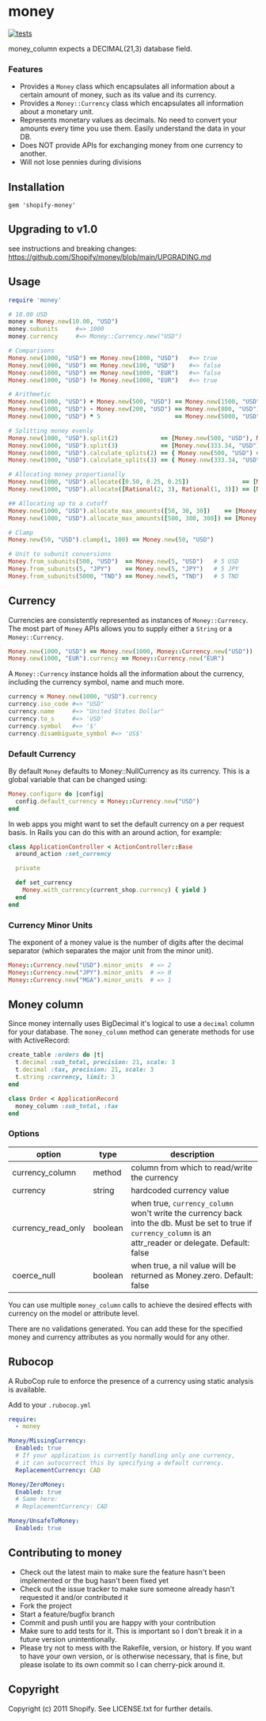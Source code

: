 # money

[![tests](https://github.com/Shopify/money/workflows/tests/badge.svg)](https://github.com/Shopify/money/actions?query=workflow%3Atests+branch%3Amain)


money_column expects a DECIMAL(21,3) database field.

### Features

- Provides a `Money` class which encapsulates all information about a certain amount of money, such as its value and its currency.
- Provides a `Money::Currency` class which encapsulates all information about a monetary unit.
- Represents monetary values as decimals. No need to convert your amounts every time you use them. Easily understand the data in your DB.
- Does NOT provide APIs for exchanging money from one currency to another.
- Will not lose pennies during divisions

## Installation

    gem 'shopify-money'

## Upgrading to v1.0

see instructions and breaking changes: https://github.com/Shopify/money/blob/main/UPGRADING.md

## Usage

``` ruby
require 'money'

# 10.00 USD
money = Money.new(10.00, "USD")
money.subunits     #=> 1000
money.currency     #=> Money::Currency.new("USD")

# Comparisons
Money.new(1000, "USD") == Money.new(1000, "USD")   #=> true
Money.new(1000, "USD") == Money.new(100, "USD")    #=> false
Money.new(1000, "USD") == Money.new(1000, "EUR")   #=> false
Money.new(1000, "USD") != Money.new(1000, "EUR")   #=> true

# Arithmetic
Money.new(1000, "USD") + Money.new(500, "USD") == Money.new(1500, "USD")
Money.new(1000, "USD") - Money.new(200, "USD") == Money.new(800, "USD")
Money.new(1000, "USD") * 5                     == Money.new(5000, "USD")

# Splitting money evenly
Money.new(1000, "USD").split(2)            == [Money.new(500, "USD"), Money.new(500, "USD")]
Money.new(1000, "USD").split(3)            == [Money.new(333.34, "USD"), Money.new(333.33, "USD"), Money.new(333.33, "USD")]
Money.new(1000, "USD").calculate_splits(2) == { Money.new(500, "USD") => 2 }
Money.new(1000, "USD").calculate_splits(3) == { Money.new(333.34, "USD") => 1, Money.new(333.33, "USD") =>2 }

# Allocating money proportionally
Money.new(1000, "USD").allocate([0.50, 0.25, 0.25])               == [Money.new(500, "USD"), Money.new(250, "USD"), Money.new(250, "USD")]
Money.new(1000, "USD").allocate([Rational(2, 3), Rational(1, 3)]) == [Money.new(666.67, "USD"), Money.new(333.33, "USD")]

## Allocating up to a cutoff
Money.new(1000, "USD").allocate_max_amounts([50, 30, 30])    == [Money.new(50, "USD"), Money.new(30, "USD"), Money.new(30, "USD")]
Money.new(1000, "USD").allocate_max_amounts([500, 300, 300]) == [Money.new(454.55, "USD"), Money.new(272.73, "USD"), Money.new(272.72, "USD")]

# Clamp
Money.new(50, "USD").clamp(1, 100) == Money.new(50, "USD")

# Unit to subunit conversions
Money.from_subunits(500, "USD")  == Money.new(5, "USD")   # 5 USD
Money.from_subunits(5, "JPY")    == Money.new(5, "JPY")   # 5 JPY
Money.from_subunits(5000, "TND") == Money.new(5, "TND")   # 5 TND
```

## Currency

Currencies are consistently represented as instances of `Money::Currency`.
The most part of `Money` APIs allows you to supply either a `String` or a
`Money::Currency`.

``` ruby
Money.new(1000, "USD") == Money.new(1000, Money::Currency.new("USD"))
Money.new(1000, "EUR").currency == Money::Currency.new("EUR")
```

A `Money::Currency` instance holds all the information about the currency,
including the currency symbol, name and much more.

``` ruby
currency = Money.new(1000, "USD").currency
currency.iso_code #=> "USD"
currency.name     #=> "United States Dollar"
currency.to_s     #=> 'USD'
currency.symbol   #=> '$'
currency.disambiguate_symbol #=> 'US$'
```

### Default Currency

By default `Money` defaults to Money::NullCurrency as its currency. This is a
global variable that can be changed using:

``` ruby
Money.configure do |config|
  config.default_currency = Money::Currency.new("USD")
end
```

In web apps you might want to set the default currency on a per request basis.
In Rails you can do this with an around action, for example:

```ruby
class ApplicationController < ActionController::Base
  around_action :set_currency

  private

  def set_currency
    Money.with_currency(current_shop.currency) { yield }
  end
end
```

### Currency Minor Units

The exponent of a money value is the number of digits after the decimal
separator (which separates the major unit from the minor unit).

``` ruby
Money::Currency.new("USD").minor_units  # => 2
Money::Currency.new("JPY").minor_units  # => 0
Money::Currency.new("MGA").minor_units  # => 1
```

## Money column

Since money internally uses BigDecimal it's logical to use a `decimal` column
for your database. The `money_column` method can generate methods for use with
ActiveRecord:

```ruby
create_table :orders do |t|
  t.decimal :sub_total, precision: 21, scale: 3
  t.decimal :tax, precision: 21, scale: 3
  t.string :currency, limit: 3
end

class Order < ApplicationRecord
  money_column :sub_total, :tax
end
```

### Options

| option | type |  description |
| --- | --- |  --- |
| currency_column | method | column from which to read/write the currency  |
| currency | string | hardcoded currency value  |
| currency_read_only | boolean |  when true, `currency_column` won't write the currency back into the db. Must be set to true if `currency_column` is an attr_reader or delegate. Default: false |
| coerce_null | boolean | when true, a nil value will be returned as Money.zero. Default: false |

You can use multiple `money_column` calls to achieve the desired effects with
currency on the model or attribute level.

There are no validations generated. You can add these for the specified money
and currency attributes as you normally would for any other.

## Rubocop

A RuboCop rule to enforce the presence of a currency using static analysis is available.

Add to your `.rubocop.yml`
```yaml
require:
  - money

Money/MissingCurrency:
  Enabled: true
  # If your application is currently handling only one currency,
  # it can autocorrect this by specifying a default currency.
  ReplacementCurrency: CAD

Money/ZeroMoney:
  Enabled: true
  # Same here:
  # ReplacementCurrency: CAD

Money/UnsafeToMoney:
  Enabled: true
```

## Contributing to money

- Check out the latest main to make sure the feature hasn't been implemented or the bug hasn't been fixed yet
- Check out the issue tracker to make sure someone already hasn't requested it and/or contributed it
- Fork the project
- Start a feature/bugfix branch
- Commit and push until you are happy with your contribution
- Make sure to add tests for it. This is important so I don't break it in a future version unintentionally.
- Please try not to mess with the Rakefile, version, or history. If you want to have your own version, or is otherwise necessary, that is fine, but please isolate to its own commit so I can cherry-pick around it.

## Copyright

Copyright (c) 2011 Shopify. See LICENSE.txt for
further details.

